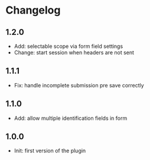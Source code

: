 # Changelog

## 1.2.0

- Add: selectable scope via form field settings
- Change: start session when headers are not sent

## 1.1.1

- Fix: handle incomplete submission pre save correctly

## 1.1.0

- Add: allow multiple identification fields in form

## 1.0.0

- Init: first version of the plugin
